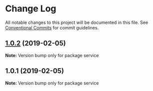 # Change Log

All notable changes to this project will be documented in this file.
See [Conventional Commits](https://conventionalcommits.org) for commit guidelines.

## [1.0.2](/compare/v1.0.1...v1.0.2) (2019-02-05)

**Note:** Version bump only for package service





## 1.0.1 (2019-02-05)

**Note:** Version bump only for package service
